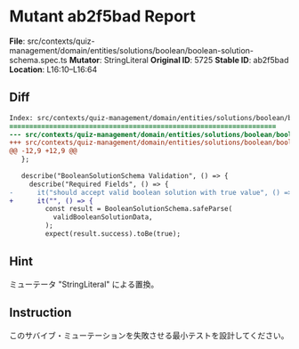 # Mutant ab2f5bad Report

**File**: src/contexts/quiz-management/domain/entities/solutions/boolean/boolean-solution-schema.spec.ts
**Mutator**: StringLiteral
**Original ID**: 5725
**Stable ID**: ab2f5bad
**Location**: L16:10–L16:64

## Diff

```diff
Index: src/contexts/quiz-management/domain/entities/solutions/boolean/boolean-solution-schema.spec.ts
===================================================================
--- src/contexts/quiz-management/domain/entities/solutions/boolean/boolean-solution-schema.spec.ts	original
+++ src/contexts/quiz-management/domain/entities/solutions/boolean/boolean-solution-schema.spec.ts	mutated #5725
@@ -12,9 +12,9 @@
   };
 
   describe("BooleanSolutionSchema Validation", () => {
     describe("Required Fields", () => {
-      it("should accept valid boolean solution with true value", () => {
+      it("", () => {
         const result = BooleanSolutionSchema.safeParse(
           validBooleanSolutionData,
         );
         expect(result.success).toBe(true);
```

## Hint

ミューテータ "StringLiteral" による置換。

## Instruction

このサバイブ・ミューテーションを失敗させる最小テストを設計してください。
